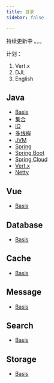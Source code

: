 ```yaml
---
title: 目录
sidebar: false

---
```




持续更新中 。。。

计划：

1. Vert.x
2. DJL
3. English



## Java

+ [Basis](../md/backEnd/java/basis/content.md)
+ [集合](../md/backEnd/java/basis/content.md)
+ [IO](../md/backEnd/java/basis/content.md)
+ [多线程](../md/backEnd/java/basis/content.md)
+ [JVM](../md/backEnd/java/basis/content.md)
+ [Spring](../md/backEnd/java/basis/content.md)
+ [Spring Boot](../md/backEnd/java/basis/content.md)
+ [Spring Cloud](../md/backEnd/java/springCloud/content.md)
+ [Vert.x](../md/backEnd/java/springCloud/content.md)
+ [Netty](../md/backEnd/java/springCloud/content.md)





## Vue

+ [Basis](../md/backEnd/java/basis/content.md)



## Database

+ [Basis](../md/backEnd/java/basis/content.md)



## Cache

+ [Basis](../md/backEnd/java/basis/content.md)



## Message

+ [Basis](../md/backEnd/java/basis/content.md)



## Search

+ [Basis](../md/backEnd/java/basis/content.md)



## Storage

+ [Basis](../md/backEnd/java/basis/content.md)

